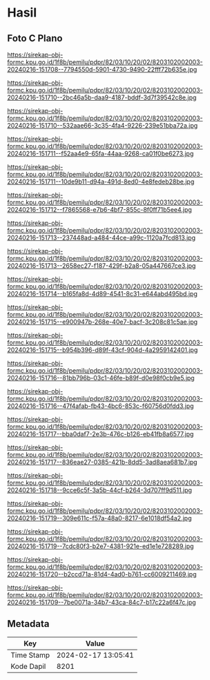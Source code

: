 # Hasil

## Foto C Plano

https://sirekap-obj-formc.kpu.go.id/1f8b/pemilu/pdpr/82/03/10/20/02/8203102002003-20240216-151708--7794550d-5901-4730-9490-22fff72b635e.jpg

https://sirekap-obj-formc.kpu.go.id/1f8b/pemilu/pdpr/82/03/10/20/02/8203102002003-20240216-151710--2bc46a5b-daa9-4187-bddf-3d7f39542c8e.jpg

https://sirekap-obj-formc.kpu.go.id/1f8b/pemilu/pdpr/82/03/10/20/02/8203102002003-20240216-151710--532aae66-3c35-4fa4-9226-239e51bba72a.jpg

https://sirekap-obj-formc.kpu.go.id/1f8b/pemilu/pdpr/82/03/10/20/02/8203102002003-20240216-151711--f52aa4e9-65fa-44aa-9268-ca01f0be6273.jpg

https://sirekap-obj-formc.kpu.go.id/1f8b/pemilu/pdpr/82/03/10/20/02/8203102002003-20240216-151711--10de9b11-d94a-491d-8ed0-4e8fedeb28be.jpg

https://sirekap-obj-formc.kpu.go.id/1f8b/pemilu/pdpr/82/03/10/20/02/8203102002003-20240216-151712--f7865568-e7b6-4bf7-855c-8f0ff71b5ee4.jpg

https://sirekap-obj-formc.kpu.go.id/1f8b/pemilu/pdpr/82/03/10/20/02/8203102002003-20240216-151713--237448ad-a484-44ce-a99c-1120a7fcd813.jpg

https://sirekap-obj-formc.kpu.go.id/1f8b/pemilu/pdpr/82/03/10/20/02/8203102002003-20240216-151713--2658ec27-f187-429f-b2a8-05a447667ce3.jpg

https://sirekap-obj-formc.kpu.go.id/1f8b/pemilu/pdpr/82/03/10/20/02/8203102002003-20240216-151714--b165fa8d-4d89-4541-8c31-e644abd495bd.jpg

https://sirekap-obj-formc.kpu.go.id/1f8b/pemilu/pdpr/82/03/10/20/02/8203102002003-20240216-151715--e900947b-268e-40e7-bacf-3c208c81c5ae.jpg

https://sirekap-obj-formc.kpu.go.id/1f8b/pemilu/pdpr/82/03/10/20/02/8203102002003-20240216-151715--b954b396-d89f-43cf-904d-4a2959142401.jpg

https://sirekap-obj-formc.kpu.go.id/1f8b/pemilu/pdpr/82/03/10/20/02/8203102002003-20240216-151716--81bb796b-03c1-46fe-b89f-d0e98f0cb9e5.jpg

https://sirekap-obj-formc.kpu.go.id/1f8b/pemilu/pdpr/82/03/10/20/02/8203102002003-20240216-151716--47f4afab-fb43-4bc6-853c-f60756d0fdd3.jpg

https://sirekap-obj-formc.kpu.go.id/1f8b/pemilu/pdpr/82/03/10/20/02/8203102002003-20240216-151717--bba0daf7-2e3b-476c-b126-eb41fb8a6577.jpg

https://sirekap-obj-formc.kpu.go.id/1f8b/pemilu/pdpr/82/03/10/20/02/8203102002003-20240216-151717--836eae27-0385-421b-8dd5-3ad8aea681b7.jpg

https://sirekap-obj-formc.kpu.go.id/1f8b/pemilu/pdpr/82/03/10/20/02/8203102002003-20240216-151718--9cce6c5f-3a5b-44cf-b264-3d707ff9d511.jpg

https://sirekap-obj-formc.kpu.go.id/1f8b/pemilu/pdpr/82/03/10/20/02/8203102002003-20240216-151719--309e611c-f57a-48a0-8217-6e1018df54a2.jpg

https://sirekap-obj-formc.kpu.go.id/1f8b/pemilu/pdpr/82/03/10/20/02/8203102002003-20240216-151719--7cdc80f3-b2e7-4381-921e-ed1e1e728289.jpg

https://sirekap-obj-formc.kpu.go.id/1f8b/pemilu/pdpr/82/03/10/20/02/8203102002003-20240216-151720--b2ccd71a-81d4-4ad0-b761-cc6009211469.jpg

https://sirekap-obj-formc.kpu.go.id/1f8b/pemilu/pdpr/82/03/10/20/02/8203102002003-20240216-151709--7be0071a-34b7-43ca-84c7-b17c22a6f47c.jpg


## Metadata

| Key        | Value               |
| ---------- | ------------------- |
| Time Stamp | 2024-02-17 13:05:41 |
| Kode Dapil | 8201                |



